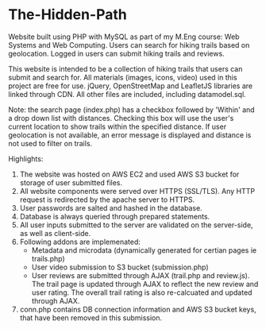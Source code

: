 # The-Hidden-Path
Website built using PHP with MySQL as part of my M.Eng course: Web Systems and Web Computing. Users can search for hiking trails based on geolocation. Logged in users can submit hiking trails and reviews.

This website is intended to be a collection of hiking trails that users can submit and search for.
All materials (images, icons, video) used in this project are free for use.
jQuery, OpenStreetMap and LeafletJS libraries are linked through CDN. All other files are included, including datamodel.sql.

Note: the search page (index.php) has a checkbox followed by 'Within' and a drop down list with distances. Checking this box will use the user's current location to show trails within the specified distance. If user geolocation is not available, an error message is displayed and distance is not used to filter on trails.

Highlights:
1) The website was hosted on AWS EC2 and used AWS S3 bucket for storage of user submitted files.
2) All website components were served over HTTPS (SSL/TLS). Any HTTP request is redirected by the apache server to HTTPS.
3) User passwords are salted and hashed in the database.
4) Database is always queried through prepared statements.
5) All user inputs submitted to the server are validated on the server-side, as well as client-side.
6) Following addons are implemenated:
	-	Metadata and microdata (dynamically generated for certian pages ie trails.php)
	-	User video submission to S3 bucket (submission.php)
	-	User reviews are submitted through AJAX (trail.php and review.js). The trail page is updated through AJAX to reflect the new review and user rating. The overall trail rating is also re-calcuated and updated through AJAX.
7) conn.php contains DB connection information and AWS S3 bucket keys, that have been removed in this submission.
